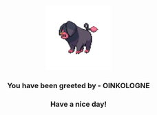 <p align="center">
            <img src="https://raw.githubusercontent.com/PokeAPI/sprites/master/sprites/pokemon/916.png" width="150" height="150">
          </p>
          <h3 align="center">You have been greeted by - <b>OINKOLOGNE</b></h3>
          <h3 align="center">Have a nice day!</h3>

